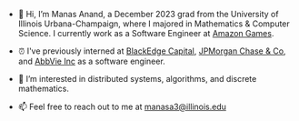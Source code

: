 - 👋  Hi, I’m Manas Anand, a December 2023 grad from the University of Illinois Urbana-Champaign, where I majored in Mathematics & Computer Science. I currently work as a Software Engineer at [Amazon Games]([https://www.amazongames.com/en-us]). 

- ⏰ I've previously interned at  [BlackEdge Capital](https://www.blackedge.com/), [JPMorgan Chase & Co](https://www.jpmorganchase.com/), and [AbbVie Inc](https://www.abbvie.com/) as a software engineer.

- 👀  I’m interested in distributed systems, algorithms, and discrete mathematics.

- 📫  Feel free to reach out to me at manasa3@illinois.edu

<!---
ManasAnand/ManasAnand is a ✨ special ✨ repository because its `README.md` (this file) appears on your GitHub profile.
You can click the Preview link to take a look at your changes.
--->
